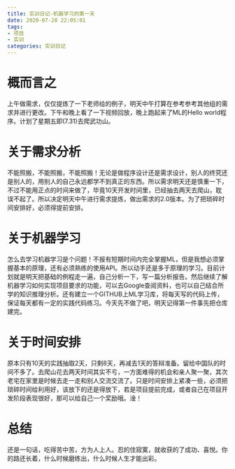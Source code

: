 ```yaml
---
title: 实训日记-机器学习的第一天
date: 2020-07-28 22:05:01
tags:
- 项目
- 实训
categories: 实训日记
---
```


# 概而言之

上午做需求，仅仅提炼了一下老师给的例子，明天中午打算在参考参考其他组的需求并进行更改。下午和晚上看了一下视频回放，晚上跑起来了ML的Hello world程序。计划了星期五即(7.31)去爬武功山。<!--more-->

# 关于需求分析

不能照搬，不能照搬，不能照搬！无论是做程序设计还是需求设计，别人的终究还是别人的，用别人的自己永远都学不到真正的东西。所以需求明天还是慎重一下，不过不能用正点的时间来做了，毕竟10天开发时间里，已经抽去两天去爬山，耽误不起了。所以决定明天中午进行需求提炼，做出需求的2.0版本。为了把琐碎时间安排好，必须得提前安排。

# 关于机器学习

怎么去学习机器学习是个问题！不报有短期时间内完全掌握ML，但是我想必须掌握基本的原理，还有必须熟练的使用API。所以动手还是多于原理的学习。目前计划就是明天把基础的例程走一遍，自己分析一下，写一篇分析报告。然后继续了解机器学习如何实现项目要求的功能，可以去Google查阅资料，也可以自己结合所学的知识推理分析。还有建立一个GITHUB上ML学习库，将每天写的代码上传，保证每天都有一定的实践代码练习。今天先不做了吧，明天记得第一件事先把仓库建完。

# 关于时间安排

原本只有10天的实践抽取2天，只剩8天，再减去1天的答辩准备。留给中国队的时间不多了。去爬山花去两天时间其实不亏，一方面难得的机会和亲人聚一聚，其次老宅在家里是时候去走一走和别人交流交流了。只是时间安排上紧凑一些，必须把琐碎时间给利用好，该放下的还是得放下，若是项目提前完成，或者自己在项目开发阶段表现很好，那可以给自己一个奖励哦。淦！

# 总结

还是一句话，吃得苦中苦，方为人上人。忍的住寂寞，就收获的了成功、喜悦。你的路还长着，什么时候磨练出，什么时候人生才能出彩。